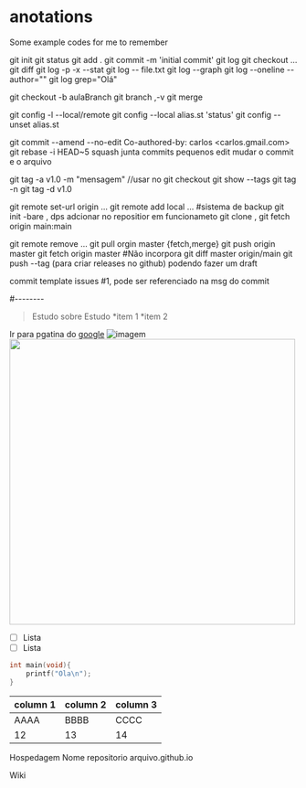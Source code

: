 # anotations
Some example codes for me to remember

git init
git status
git add .
git commit -m 'initial commit'
git log
git checkout ...
git diff
git log -p -x --stat
git log -- file.txt
git log  --graph
git log --oneline --author=""
git log grep="Olá"

git checkout -b aulaBranch
git branch     ,-v
git merge

git config -l --local/remote
git config --local alias.st 'status'
git config --unset alias.st

git commit --amend --no-edit
Co-authored-by: carlos <carlos.gmail.com>
 git rebase -i HEAD~5
squash junta commits pequenos
edit mudar o commit e o arquivo

git tag -a v1.0 -m "mensagem"   //usar no git checkout
git show --tags
git tag -n
git tag -d v1.0


git remote set-url origin ...
git remote add local ...       #sistema de backup
    git init -bare , dps adcionar no repositior em funcionameto
    git clone , git fetch origin main:main

git remote remove ... 
git pull orgin master      {fetch,merge}
git push origin master
git fetch origin master                 #Não incorpora
git diff master origin/main
git push --tag     (para criar releases no github) podendo fazer um draft

commit template
issues #1, pode ser referenciado na msg do commit

#--------
> Estudo sobre
> Estudo
*item 1
*item 2

Ir para pgatina do [google](https://www.google.com)
![imagem]()
<img src="..." width=500>

- [ ] Lista
- [ ] Lista

```c
int main(void){
    printf("Ola\n");
}
```

column 1 | column 2 | column 3 |
---|---|---|
AAAA | BBBB | CCCC |
12 | 13 | 14 |

Hospedagem
Nome repositorio arquivo.github.io

Wiki

